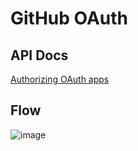 # GitHub OAuth

## API Docs

[Authorizing OAuth apps](https://docs.github.com/en/apps/oauth-apps/building-oauth-apps/authorizing-oauth-apps)

## Flow

![image](https://github.com/kosta7/RepoView/assets/22333399/79e74e4c-66f1-478e-bca9-a0f1bcfa8241)
